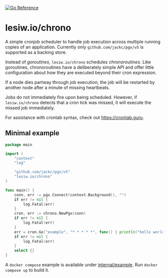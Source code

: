 [![Go
Reference](https://pkg.go.dev/badge/lesiw.io/chrono.svg)](https://pkg.go.dev/lesiw.io/chrono)

# lesiw.io/chrono

A simple cronjob scheduler to handle job execution across multiple running
copies of an application. Currently only `github.com/jackc/pgx/v5` is supported
as a backing store.

Instead of _goroutines_, `lesiw.io/chrono` schedules _chronoroutines_. Like
goroutines, chronoroutines have a deliberately simple API and offer little
configuration about how they are executed beyond their cron expression.

If a node dies partway through job execution, the job will be restarted by
another node after a minute of missing heartbeats.

Jobs do not immediately fire upon being scheduled. However, if
`lesiw.io/chrono` detects that a cron tick was missed, it will execute the
missed job immediately.

For assistance with crontab syntax, check out https://crontab.guru.

## Minimal example

```go
package main

import (
    "context"
    "log"

    "github.com/jackc/pgx/v5"
    "lesiw.io/chrono"
)

func main() {
    conn, err := pgx.Connect(context.Background(), "")
    if err != nil {
        log.Fatal(err)
    }
    cron, err := chrono.NewPgx(conn)
    if err != nil {
        log.Fatal(err)
    }
    err = cron.Go("example", "* * * * *", func() { println("hello world!") })
    if err != nil {
        log.Fatal(err)
    }
    select {}
}
```

A `docker compose` example is available under
[internal/example](internal/example). Run `docker compose up` to build it.